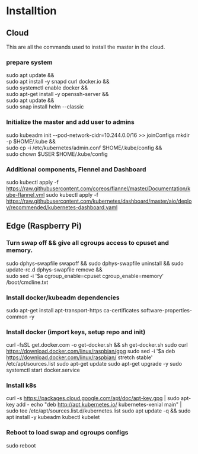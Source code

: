# Installtion

## Cloud
This are all the commands used to install the master in the cloud.

### prepare system
sudo apt update && \
sudo apt install -y snapd curl docker.io && \
sudo systemctl enable docker && \
sudo apt-get install -y openssh-server && \
sudo apt update && \
sudo snap install helm --classic

### Initialize the master and add user to admins
sudo kubeadm init --pod-network-cidr=10.244.0.0/16 >> joinConfigs
mkdir -p $HOME/.kube && \
sudo cp -i /etc/kubernetes/admin.conf $HOME/.kube/config && \
sudo chown $USER $HOME/.kube/config

### Additional components, Flennel and Dashboard
sudo kubectl apply -f https://raw.githubusercontent.com/coreos/flannel/master/Documentation/kube-flannel.yml
sudo kubectl apply -f https://raw.githubusercontent.com/kubernetes/dashboard/master/aio/deploy/recommended/kubernetes-dashboard.yaml

## Edge (Raspberry Pi)

### Turn swap off && give all cgroups access to cpuset and memory. 
sudo dphys-swapfile swapoff && sudo dphys-swapfile uninstall && sudo update-rc.d dphys-swapfile remove && \
sudo sed -i '$a cgroup_enable=cpuset cgroup_enable=memory' /boot/cmdline.txt

### Install docker/kubeadm dependencies
sudo apt-get install apt-transport-https ca-certificates software-properties-common -y

### Install docker (import keys, setup repo and init)
curl -fsSL get.docker.com -o get-docker.sh && sh get-docker.sh
sudo curl https://download.docker.com/linux/raspbian/gpg
sudo sed -i '$a deb https://download.docker.com/linux/raspbian/ stretch stable' /etc/apt/sources.list
sudo apt-get update
sudo apt-get upgrade -y
sudo systemctl start docker.service

### Install k8s
curl -s https://packages.cloud.google.com/apt/doc/apt-key.gpg | sudo apt-key add -
echo "deb http://apt.kubernetes.io/ kubernetes-xenial main" | sudo tee /etc/apt/sources.list.d/kubernetes.list
sudo apt update -q && sudo apt install -y kubeadm kubectl kubelet

### Reboot to load swap and cgroups configs
sudo reboot
